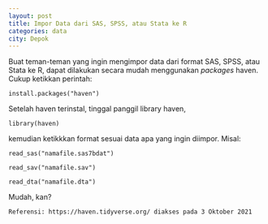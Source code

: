 ```yaml
---
layout: post
title: Impor Data dari SAS, SPSS, atau Stata ke R
categories: data
city: Depok
---
```

Buat teman-teman yang ingin mengimpor data dari format SAS, SPSS, atau Stata ke R, dapat dilakukan secara mudah menggunakan _packages_ haven. Cukup ketikkan perintah: 

`install.packages("haven")`

Setelah haven terinstal, tinggal panggil library haven,

`library(haven)`

kemudian ketikkkan format sesuai data apa yang ingin diimpor. Misal:

~~~
read_sas("namafile.sas7bdat")

read_sav("namafile.sav")

read_dta("namafile.dta")
~~~

Mudah, kan?

`Referensi: https://haven.tidyverse.org/ diakses pada 3 Oktober 2021`
